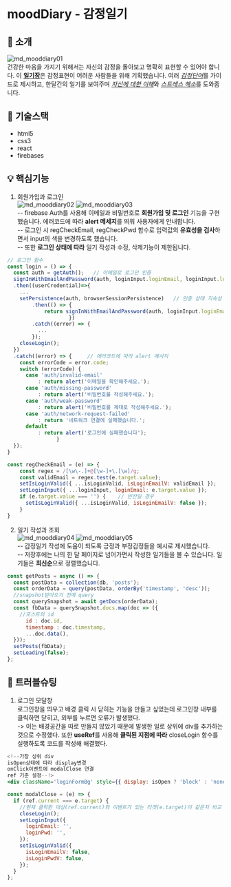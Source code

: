 # moodDiary - 감정일기

## 🙋 소개
![md_mooddiary01](https://github.com/Yeoreum-Han/react_mooddiary/assets/127937169/3e4de3b5-c359-4764-80f5-746fe82fb9c0)  
 건강한 마음을 가지기 위해서는 자신의 감정을 돌아보고 명확히 표현할 수 있어야 합니다. 이 [**일기장**](https://yeoreum-han.github.io/react_mooddiary)은 감정표현이 어려운 사람들을 위해 기획했습니다. 여러 <ins>*감정단어*</ins>를 가이드로 제시하고, 한달간의 일기를 보여주며 <ins>*자신에 대한 이해*</ins>와 <ins>*스트레스 해소*</ins>를 도와줍니다.

## 📖 기술스택
 * html5
 * css3
 * react 
 * firebases

## 💡 핵심기능  
1. 회원가입과 로그인  
![md_mooddiary02](https://github.com/Yeoreum-Han/react_mooddiary/assets/127937169/4ae9a5af-105e-41f1-8255-7edba3741ace)
![md_mooddiary03](https://github.com/Yeoreum-Han/react_mooddiary/assets/127937169/fa02e26e-cb0c-4073-baa1-0e4983c36932)   
-- firebase Auth를 사용해 이메일과 비밀번호로 **회원가입 및 로그인** 기능을 구현했습니다. 에러코드에 따라 **alert 메세지**를 띄워 사용자에게 안내합니다.  
-- 로그인 시 regCheckEmail, regCheckPwd 함수로 입력값의 **유효성을 검사**하면서 input의 색을 변경하도록 했습니다.  
-- 또한 **로그인 상태에 따라** 일기 작성과 수정, 삭제기능이 제한됩니다.
```js
// 로그인 함수
const login = () => {
  const auth = getAuth();   // 이메일로 로그인 인증
  signInWithEmailAndPassword(auth, loginInput.loginEmail, loginInput.loginPwd)
  .then((userCredential)=>{
    ...
    setPersistence(auth, browserSessionPersistence)   // 인증 상태 지속성 -브라우저세션으로 설정
        .then(() => {
            return signInWithEmailAndPassword(auth, loginInput.loginEmail, loginInput.loginPwd);
                    })
        .catch((error) => {
          ...
        });
    closeLogin();
  })
  .catch((error) => {     // 에러코드에 따라 alert 메시지
    const errorCode = error.code;
    switch (errorCode) {
      case 'auth/invalid-email'
          : return alert('이메일을 확인해주세요.');
      case 'auth/missing-password'
          : return alert('비밀번호를 작성해주세요.');
      case 'auth/weak-password'
          : return alert('비밀번호를 제대로 작성해주세요.');
      case 'auth/network-request-failed'
          : return '네트워크 연결에 실패했습니다.';
      default
          : return alert('로그인에 실패했습니다');
                }
  });
}
```
```js
const regCheckEmail = (e) => {
    const regex = /[\w\-.]+@[\w-]+\.[\w]/g;
    const validEmail = regex.test(e.target.value);
    setIsLoginValid({ ...isLoginValid, isLoginEmailV: validEmail });    // boolean 타입의 isLoginValid 변수
    setLoginInput({ ...loginInput, loginEmail: e.target.value });
    if (e.target.value === '') {    // 빈칸일 경우
      setIsLoginValid({ ...isLoginValid, isLoginEmailV: false });
    }
}
```
2. 일기 작성과 조회  
![md_mooddiary04](https://github.com/Yeoreum-Han/react_mooddiary/assets/127937169/063a2666-89d7-45e1-a093-a61211025940)
![md_mooddiary05](https://github.com/Yeoreum-Han/react_mooddiary/assets/127937169/f1010b7d-619f-44b1-a770-a6cd8e8933ae)  
-- 감정일기 작성에 도움이 되도록 긍정과 부정감정들을 예시로 제시했습니다.  
-- 저장후에는 나의 한 달 페이지로 넘어가면서 작성한 일기들을 볼 수 있습니다. 일기들은 **최신순**으로 정렬했습니다. 
```js
const getPosts = async () => {
  const postData = collection(db, 'posts');
  const orderData = query(postData, orderBy('timestamp', 'desc'));
  //snapshot받아오기 전에 query
  const querySnapshot = await getDocs(orderData);
  const fbData = querySnapshot.docs.map(doc => ({
    //포스트의 id 
      id : doc.id,
      timestamp : doc.timestamp,
      ...doc.data(),
  }));
  setPosts(fbData);
  setLoading(false);
};
```

## 🤔 트러블슈팅
1. 로그인 모달창  
로그인창을 띄우고 배경 클릭 시 닫히는 기능을 만들고 싶었는데 로그인창 내부를 클릭하면 닫히고, 외부를 누르면 오류가 발생했다.  
-> 이는 배경공간을 따로 만들지 않았기 때문에 발생한 일로 상위에 div를 추가하는 것으로 수정했다. 또한 **useRef**를 사용해 **클릭된 지점에 따라** closeLogin 함수를 실행하도록 코드를 작성해 해결했다. 

```jsx
<!--가장 상위 div
isOpen상태에 따라 display변경
onClick이벤트에 modalClose 연결
ref 기준 설정--!>
<div className='loginFormBg' style={{ display: isOpen ? 'block' : 'none' }} onClick={(e) => { modalClose(e) }} ref={ref}> 
```
```js
const modalClose = (e) => {
  if (ref.current === e.target) {  
    //현재 클릭한 대상(ref.current)와 이벤트가 있는 타겟(e.target)이 같은지 비교
    closeLogin();
    setLoginInput({
      loginEmail: '',
      loginPwd: '',
    });
    setIsLoginValid({
      isLoginEmailV: false,
      isLoginPwdV: false,
    });
  }
};
```
